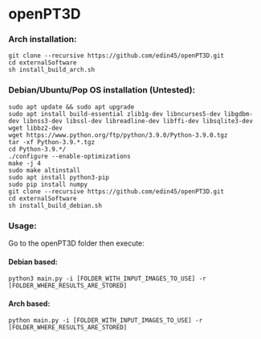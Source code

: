# openPT3D

### Arch installation:
```
git clone --recursive https://github.com/edin45/openPT3D.git
cd externalSoftware
sh install_build_arch.sh
```
  
### Debian/Ubuntu/Pop OS installation (Untested):  
```
sudo apt update && sudo apt upgrade  
sudo apt install build-essential zlib1g-dev libncurses5-dev libgdbm-dev libnss3-dev libssl-dev libreadline-dev libffi-dev libsqlite3-dev wget libbz2-dev  
wget https://www.python.org/ftp/python/3.9.0/Python-3.9.0.tgz  
tar -xf Python-3.9.*.tgz  
cd Python-3.9.*/  
./configure --enable-optimizations  
make -j 4  
sudo make altinstall  
sudo apt install python3-pip  
sudo pip install numpy  
git clone --recursive https://github.com/edin45/openPT3D.git
cd externalSoftware
sh install_build_debian.sh
```

### Usage:  
  
Go to the openPT3D folder then execute:  
#### Debian based:  
```
python3 main.py -i [FOLDER_WITH_INPUT_IMAGES_TO_USE] -r [FOLDER_WHERE_RESULTS_ARE_STORED]  
```
#### Arch based:
```
python main.py -i [FOLDER_WITH_INPUT_IMAGES_TO_USE] -r [FOLDER_WHERE_RESULTS_ARE_STORED]  
```
